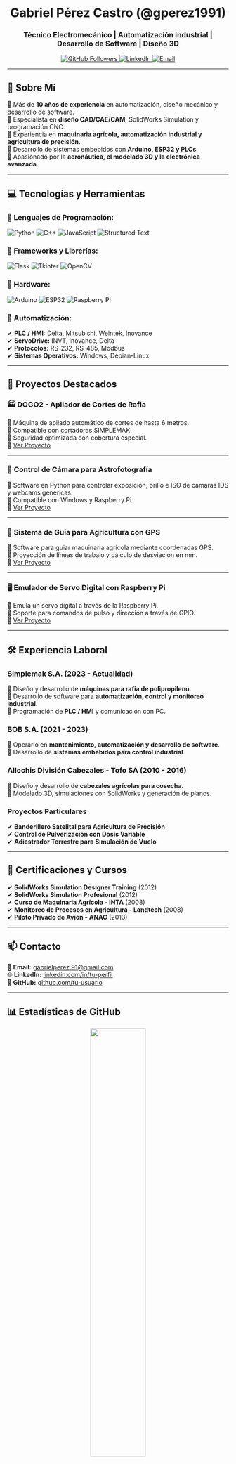 <h1 align="center">Gabriel Pérez Castro (@gperez1991) </h1>
<h3 align="center">Técnico Electromecánico | Automatización industrial | Desarrollo de Software | Diseño 3D </h3>

<p align="center">
  <a href="https://github.com/gperez1991">
    <img src="https://img.shields.io/github/followers/tu-usuario?label=Seguidores&style=social" alt="GitHub Followers">
  </a>
  <a href="https://linkedin.com/in/tu-perfil">
    <img src="https://img.shields.io/badge/LinkedIn-Perfil-blue?logo=linkedin" alt="LinkedIn">
  </a>
  <a href="mailto:gabrielperez.91@gmail.com">
    <img src="https://img.shields.io/badge/Email-Contactar-red?logo=gmail" alt="Email">
  </a>
</p>

---

## 🚀 Sobre Mí

🔹 Más de **10 años de experiencia** en automatización, diseño mecánico y desarrollo de software.  
🔹 Especialista en **diseño CAD/CAE/CAM**, SolidWorks Simulation y programación CNC.  
🔹 Experiencia en **maquinaria agrícola, automatización industrial y agricultura de precisión**.  
🔹 Desarrollo de sistemas embebidos con **Arduino, ESP32 y PLCs**.  
🔹 Apasionado por la **aeronáutica, el modelado 3D y la electrónica avanzada**.  

---

## 💻 **Tecnologías y Herramientas**

### 🔹 Lenguajes de Programación:
![Python](https://img.shields.io/badge/Python-3776AB?style=flat&logo=python&logoColor=white)
![C++](https://img.shields.io/badge/C++-00599C?style=flat&logo=c%2B%2B&logoColor=white)
![JavaScript](https://img.shields.io/badge/JavaScript-F7DF1E?style=flat&logo=javascript&logoColor=black)
![Structured Text](https://img.shields.io/badge/ST-PLC-orange?style=flat)

### 🔹 Frameworks y Librerías:
![Flask](https://img.shields.io/badge/Flask-000000?style=flat&logo=flask&logoColor=white)
![Tkinter](https://img.shields.io/badge/Tkinter-0078D4?style=flat&logo=python&logoColor=white)
![OpenCV](https://img.shields.io/badge/OpenCV-5C3EE8?style=flat&logo=opencv&logoColor=white)

### 🔹 Hardware:
![Arduino](https://img.shields.io/badge/Arduino-00979D?style=flat&logo=arduino&logoColor=white)
![ESP32](https://img.shields.io/badge/ESP32-323232?style=flat&logo=espressif&logoColor=white)
![Raspberry Pi](https://img.shields.io/badge/Raspberry%20Pi-A22846?style=flat&logo=raspberry-pi&logoColor=white)

### 🔹 Automatización:
✔ **PLC / HMI:** Delta, Mitsubishi, Weintek, Inovance  
✔ **ServoDrive:** INVT, Inovance, Delta  
✔ **Protocolos:** RS-232, RS-485, Modbus  
✔ **Sistemas Operativos:** Windows, Debian-Linux  

---

## 📂 **Proyectos Destacados**

### 🏭 **DOGO2 - Apilador de Cortes de Rafia**
🔹 Máquina de apilado automático de cortes de hasta 6 metros.  
🔹 Compatible con cortadoras SIMPLEMAK.  
🔹 Seguridad optimizada con cobertura especial.  
🔹 [Ver Proyecto](https://github.com/tu-usuario/dogo2)

---

### 🌌 **Control de Cámara para Astrofotografía**
🔹 Software en Python para controlar exposición, brillo e ISO de cámaras IDS y webcams genéricas.  
🔹 Compatible con Windows y Raspberry Pi.  
🔹 [Ver Proyecto](https://github.com/tu-usuario/camara-astro)

---

### 🚜 **Sistema de Guía para Agricultura con GPS**
🔹 Software para guiar maquinaria agrícola mediante coordenadas GPS.  
🔹 Proyección de líneas de trabajo y cálculo de desviación en mm.  
🔹 [Ver Proyecto](https://github.com/tu-usuario/gps-agricultura)

---

### 🖥 **Emulador de Servo Digital con Raspberry Pi**
🔹 Emula un servo digital a través de la Raspberry Pi.  
🔹 Soporte para comandos de pulso y dirección a través de GPIO.  
🔹 [Ver Proyecto](https://github.com/tu-usuario/emulador-servo)

---

## 🛠 **Experiencia Laboral**

### **Simplemak S.A. (2023 - Actualidad)**
🔹 Diseño y desarrollo de **máquinas para rafia de polipropileno**.  
🔹 Desarrollo de software para **automatización, control y monitoreo industrial**.  
🔹 Programación de **PLC / HMI** y comunicación con PC.  

### **BOB S.A. (2021 - 2023)**
🔹 Operario en **mantenimiento, automatización y desarrollo de software**.  
🔹 Desarrollo de **sistemas embebidos para control industrial**.  

### **Allochis División Cabezales - Tofo SA (2010 - 2016)**
🔹 Diseño y desarrollo de **cabezales agrícolas para cosecha**.  
🔹 Modelado 3D, simulaciones con SolidWorks y generación de planos.  

### **Proyectos Particulares**
✔ **Banderillero Satelital para Agricultura de Precisión**  
✔ **Control de Pulverización con Dosis Variable**  
✔ **Adiestrador Terrestre para Simulación de Vuelo**  

---

## 📜 **Certificaciones y Cursos**
✔ **SolidWorks Simulation Designer Training** (2012)  
✔ **SolidWorks Simulation Profesional** (2012)  
✔ **Curso de Maquinaria Agrícola - INTA** (2008)  
✔ **Monitoreo de Procesos en Agricultura - Landtech** (2008)  
✔ **Piloto Privado de Avión - ANAC** (2013)  

---

## 📫 **Contacto**
📩 **Email:** [gabrielperez.91@gmail.com](mailto:gabrielperez.91@gmail.com)  
🌐 **LinkedIn:** [linkedin.com/in/tu-perfil](https://linkedin.com/in/tu-perfil)  
💬 **GitHub:** [github.com/tu-usuario](https://github.com/tu-usuario)  

---

## 📊 **Estadísticas de GitHub**
<p align="center">
  <img src="https://github-readme-stats.vercel.app/api?username=tu-usuario&show_icons=true&theme=radical" width="50%">
  <img src="https://github-readme-streak-stats.herokuapp.com/?user=tu-usuario&theme=radical" width="50%">
</p>

---

<!---
gperez1991/gperez1991 is a ✨ special ✨ repository because its `README.md` (this file) appears on your GitHub profile.
You can click the Preview link to take a look at your changes.
--->
